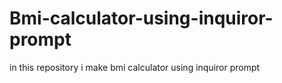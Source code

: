 # Bmi-calculator-using-inquiror-prompt
in this repository i make bmi calculator using inquiror prompt
